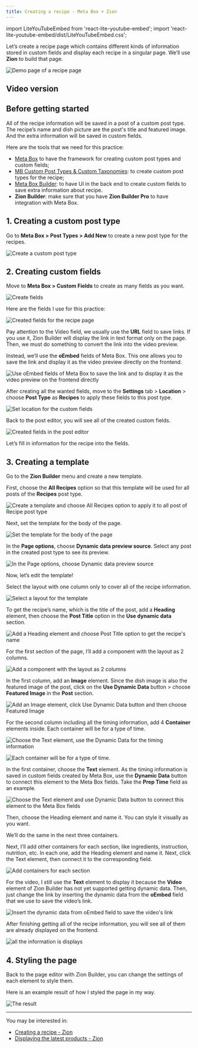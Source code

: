 ```yaml
---
title: Creating a recipe - Meta Box + Zion
--- 
```


import LiteYouTubeEmbed from 'react-lite-youtube-embed';
import 'react-lite-youtube-embed/dist/LiteYouTubeEmbed.css';

Let’s create a recipe page which contains different kinds of information stored in custom fields and display each recipe in a singular page. We’ll use **Zion** to build that page.

![Demo page of a recipe page](https://i.imgur.com/eDe9LAZ.png)

## Video version

<LiteYouTubeEmbed id='y6XCjCj3EZ8' />

## Before getting started

All of the recipe information will be saved in a post of a custom post type. The recipe’s name and dish picture are the post's title and featured image. And the extra information will be saved in custom fields.

Here are the tools that we need for this practice:

* [Meta Box](https://metabox.io) to have the framework for creating custom post types and custom fields;
* [MB Custom Post Types & Custom Taxonomies](https://metabox.io/plugins/custom-post-type/): to create custom post types for the recipe;
* [Meta Box Builder](https://metabox.io/plugins/meta-box-builder/): to have UI in the back end to create custom fields to save extra information about recipe.
* **Zion Builder**: make sure that you have **Zion Builder Pro** to have integration with Meta Box.

## 1. Creating a custom post type

Go to **Meta Box > Post Types > Add New** to create a new post type for the recipes.

![Create a custom post type](https://i.imgur.com/kOWxuCF.png)

## 2. Creating custom fields

Move to **Meta Box > Custom Fields** to create as many fields as you want.

![Create fields](https://i.imgur.com/XGXqPJH.png)

Here are the fields I use for this practice:

![Created fields for the recipe page](https://i.imgur.com/SiVQ6zM.png)

Pay attention to the Video field, we usually use the **URL** field to save links. If you use it, Zion Builder will display the link in text format only on the page. Then, we must do something to convert the link into the video preview.

Instead, we’ll use the **oEmbed** fields of Meta Box. This one allows you to save the link and display it as the video preview directly on the frontend.


![Use oEmbed fields of Meta Box to save the link and to display it as the video preview on the frontend directly](https://i.imgur.com/B4Q7Vl5.png)

After creating all the wanted fields, move to the **Settings** tab > **Location** > choose **Post Type** as **Recipes** to apply these fields to this post type.

![Set location for the custom fields](https://i.imgur.com/8ANvIPe.png)

Back to the post editor, you will see all of the created custom fields.

![Created fields in the post editor](https://i.imgur.com/65lnBhg.png)

Let’s fill in information for the recipe into the fields.

## 3. Creating a template

Go to the **Zion Builder** menu and create a new template.

First, choose the **All Recipes** option so that this template will be used for all posts of the **Recipes** post type.

![Create a template and choose All Recipes option to apply it to all post of Recipe post type](https://i.imgur.com/z1tzj64.png)

Next, set the template for the body of the page.

![Set the template for the body of the page](https://i.imgur.com/eQFaph4.png)

In the **Page options**, choose **Dynamic data preview source**. Select any post in the created post type to see its preview.

![In the Page options, choose Dynamic data preview source](https://i.imgur.com/lSpZIty.png)

Now, let’s edit the template!

Select the layout with one column only to cover all of the recipe information.

![Select a layout for the template](https://i.imgur.com/6Fo0qRn.png)

To get the recipe’s name, which is the title of the post, add a **Heading** element, then choose the **Post Title** option in the **Use dynamic data** section.

![Add a Heading element and choose Post Title option to get the recipe's name](https://i.imgur.com/3UvudTD.png)

For the first section of the page, I’ll add a component with the layout as 2 columns.

![Add a component with the layout as 2 columns](https://i.imgur.com/MOtImVj.png)

In the first column, add an **Image** element. Since the dish image is also the featured image of the post, click on the **Use Dynamic Data** button > choose **Featured Image** in the **Post** section.

![Add an Image element, click Use Dynamic Data button and then choose Featured Image](https://i.imgur.com/St0yIcw.png)

For the second column including all the timing information, add 4 **Container** elements inside. Each container will be for a type of time.

![Choose the Text element, use the Dynamic Data for the timing information](https://i.imgur.com/dYy9aV2.png)

![Each container will be for a type of time.](https://i.imgur.com/8Na1nn9.png)

In the first container, choose the **Text** element. As the timing information is saved in custom fields created by Meta Box, use the **Dynamic Data** button to connect this element to the Meta Box fields. Take the **Prep Time** field as an example.

![Choose the Text element and use Dynamic Data button to connect this element to the Meta Box fields](https://i.imgur.com/bDZq8mG.gif)

Then, choose the Heading element and name it. You can style it visually as you want.

We’ll do the same in the next three containers.

Next, I’ll add other containers for each section, like ingredients, instruction, nutrition, etc. In each one, add the Heading element and name it. Next, click the Text element, then connect it to the corresponding field.

![Add containers for each section](https://i.imgur.com/8Js5FIM.png)

For the video, I still use the **Text** element to display it because the **Video** element of Zion Builder has not yet supported getting dynamic data. Then, just change the link by inserting the dynamic data from the **oEmbed** field that we use to save the video’s link.

![Insert the dynamic data from oEmbed field to save the video's link](https://i.imgur.com/q7HJQfY.png)

After finishing getting all of the recipe information, you will see all of them are already displayed on the frontend.

![all the information is displays](https://i.imgur.com/yXgx2go.png)

## 4. Styling the page

Back to the page editor with Zion Builder, you can change the settings of each element to style them.

Here is an example result of how I styled the page in my way.

![The result](https://i.imgur.com/eDe9LAZ.png)

------

You may be interested in: 
* [Creating a recipe - Zion](https://docs.metabox.io/tutorials/create-recipes-meta-box-zion/)
* [Displaying the latest products - Zion](https://docs.metabox.io/tutorials/display-latest-products-meta-box-zion/)




